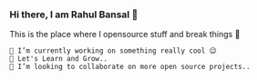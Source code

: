 ### Hi there, I am Rahul Bansal 👋

This is the place where I opensource stuff and break things 🤣

    🔭 I’m currently working on something really cool 😉
    🌱 Let's Learn and Grow..
    👯 I’m looking to collaborate on more open source projects..
